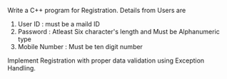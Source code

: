Write a C++ program for Registration. Details from Users are

1. User ID : must be a maild ID
2. Password : Atleast Six character's length and Must be Alphanumeric type
3. Mobile Number : Must be ten digit number

Implement Registration with proper data validation using Exception Handling.
